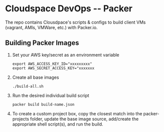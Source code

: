 # Cloudspace DevOps -- Packer

The repo contains Clousdpace's scripts & configs to build client VMs (vagrant, AMIs, VMWare, etc.) with Packer.io.

## Building Packer Images

1. Set your AWS key/secret as an environment variable

    ```
    export AWS_ACCESS_KEY_ID="xxxxxxxxx"
    export AWS_SECRET_ACCESS_KEY="xxxxxxx
    ```

2. Create all base images

    ```
    ./build-all.sh
    ```

3. Run the desired individual build script

    ```
    packer build build-name.json
    ```

4. To create a custom project box, copy the closest match into the packer-projects folder, update the base image source, add/create the appropriate shell script(s), and run the build.
